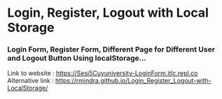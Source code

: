 # Login, Register, Logout with Local Storage
### Login Form, Register Form, Different Page for Different User and Logout Button Using localStorage...<br>

Link to website : https://Sesi5Cuyuniversity-LoginForm.itlc.repl.co<br>
Alternative link : https://rmindra.github.io/Login_Register_Logout-with-LocalStorage/
